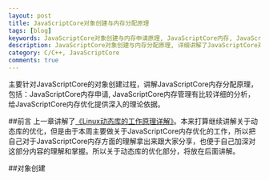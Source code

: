 ```yaml
---
layout: post
title: JavaScriptCore对象创建与内存分配原理
tags: [blog]
keywords: JavaScriptCore对象创建与内存申请原理, JavaScriptCore内存, JavaScriptCore内存优化, JavaScriptCore, JavaScriptCore编程, JavaScriptCore内存分配, JavaScriptCore对象, JavaScriptCore Heap
description: JavaScriptCore对象创建与内存分配原理, 详细讲解了JavaScriptCore对象创建,内存分配以及内存管理的内部原理。对JavaScriptCore内存优化提供了深入的理论依据。
category: C/C++, JavaScriptCore
comments: true
---
```

主要针对JavaScriptCore的对象创建过程，讲解JavaScriptCore内存分配原理，包括：JavaScriptCore内存申请, JavaScriptCore内存管理有比较详细的分析，给JavaScriptCore内存优化提供深入的理论依据。  

<!--more-->

##前言
上一章讲解了[《Linux动态库的工作原理详解》](http://www.fenesky.com/blog/2014/03/17/how-shared-library-works.html)。本来打算继续讲解关于动态库的优化，但是由于本周主要做关于JavaScriptCore内存优化的工作，所以把自己对于JavaScriptCore内存方面的理解拿出来跟大家分享，也便于自己加深对这部分内容的理解和掌握。所以关于动态库的优化部分，将放在后面讲解。

##对象创建
